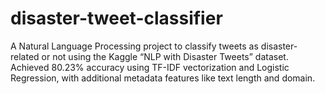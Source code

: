 # disaster-tweet-classifier
A Natural Language Processing project to classify tweets as disaster-related or not using the Kaggle “NLP with Disaster Tweets” dataset. Achieved 80.23% accuracy using TF-IDF vectorization and Logistic Regression, with additional metadata features like text length and domain.
